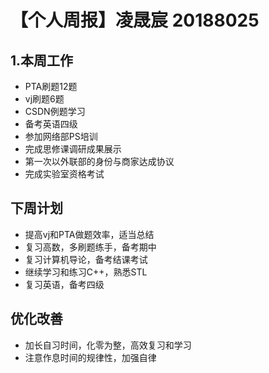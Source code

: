 # 【个人周报】凌晟宸 20188025
## 1.本周工作
* PTA刷题12题
* vj刷题6题
* CSDN例题学习
* 备考英语四级
* 参加网络部PS培训
* 完成思修课调研成果展示
* 第一次以外联部的身份与商家达成协议
* 完成实验室资格考试
## 下周计划
* 提高vj和PTA做题效率，适当总结
* 复习高数，多刷题练手，备考期中
* 复习计算机导论，备考结课考试
* 继续学习和练习C++，熟悉STL
* 复习英语，备考四级
## 优化改善
* 加长自习时间，化零为整，高效复习和学习
* 注意作息时间的规律性，加强自律

